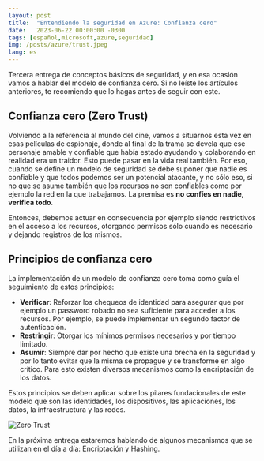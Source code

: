 ```yaml
---
layout: post
title:  "Entendiendo la seguridad en Azure: Confianza cero"
date:   2023-06-22 00:00:00 -0300
tags: [español,microsoft,azure,seguridad]
img: /posts/azure/trust.jpeg
lang: es
---
```


Tercera entrega de conceptos básicos de seguridad, y en esa ocasión vamos a hablar del modelo de confianza cero. Si no leíste los artículos anteriores, te recomiendo que lo hagas antes de seguir con este.

## Confianza cero (Zero Trust)

Volviendo a la referencia al mundo del cine, vamos a situarnos esta vez en esas películas de espionaje, donde al final de la trama se devela que ese personaje amable y confiable que había estado ayudando y colaborando en realidad era un traidor. Esto puede pasar en la vida real también. Por eso, cuando se define un modelo de seguridad se debe suponer que nadie es confiable y que todos podemos ser un potencial atacante, y no sólo eso, si no que se asume también que los recursos no son confiables como por ejemplo la red en la que trabajamos. La premisa es **no confíes en nadie, verifica todo**.

Entonces, debemos actuar en consecuencia por ejemplo siendo restrictivos en el acceso a los recursos, otorgando permisos sólo cuando es necesario y dejando registros de los mismos. 

## Principios de confianza cero

La implementación de un modelo de confianza cero toma como guía el seguimiento de estos principios:
* **Verificar**: Reforzar los chequeos de identidad para asegurar que por ejemplo un password robado no sea suficiente para acceder a los recursos. Por ejemplo, se puede implementar un segundo factor de autenticación.
* **Restringir**: Otorgar los mínimos permisos necesarios y por tiempo limitado.
* **Asumir**: Siempre dar por hecho que existe una brecha en la seguridad y por lo tanto evitar que la misma se propague y se transforme en algo crítico. Para esto existen diversos mecanismos como la encriptación de los datos.

Estos principios se deben aplicar sobre los pilares fundacionales de este modelo que son las identidades, los dispositivos, las aplicaciones, los datos, la infraestructura y las redes.

![Zero Trust](https://learn.microsoft.com/en-us/training/wwl-sci/describe-security-concepts-methodologies/media/2-zero-trust-pillars-v2.png)

En la próxima entrega estaremos hablando de algunos mecanismos que se utilizan en el día a día: Encriptación y Hashing.